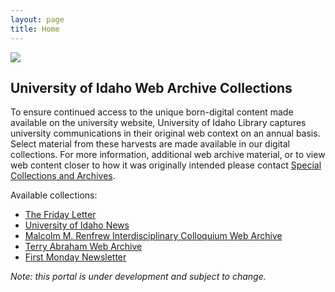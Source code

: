 ```yaml
---
layout: page
title: Home
---
```


<img src="{{ site.objects }}/spec_crop2.jpg" class="w-100">

## University of Idaho Web Archive Collections

To ensure continued access to the unique born-digital content made available on the university website, University of Idaho Library captures university communications in their original web context on an annual basis. 
Select material from these harvests are made available in our digital collections. 
For more information, additional web archive material, or to view web content closer to how it was originally intended please contact [Special Collections and Archives](https://www.lib.uidaho.edu/special-collections/).

Available collections:

- [The Friday Letter](https://www.lib.uidaho.edu/digital/fridayletter/)
- [University of Idaho News](https://www.lib.uidaho.edu/digital/uinews/index.html)
- [Malcolm M. Renfrew Interdisciplinary Colloquium Web Archive](https://www.lib.uidaho.edu/digital/mric/)
- [Terry Abraham Web Archive](https://www.lib.uidaho.edu/special-collections/t-abraham/)
- [First Monday Newsletter](https://www.lib.uidaho.edu/find/firstmondaynewsletter/)

*Note: this portal is under development and subject to change.*
